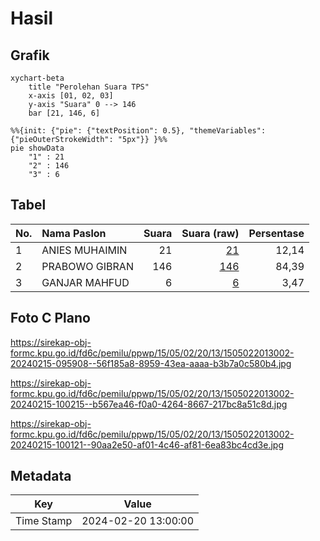 # Hasil

## Grafik

```mermaid
xychart-beta
    title "Perolehan Suara TPS"
    x-axis [01, 02, 03]
    y-axis "Suara" 0 --> 146
    bar [21, 146, 6]
```

```mermaid
%%{init: {"pie": {"textPosition": 0.5}, "themeVariables": {"pieOuterStrokeWidth": "5px"}} }%%
pie showData
    "1" : 21
    "2" : 146
    "3" : 6
```

## Tabel

| No. | Nama Paslon    | Suara | Suara (raw) | Persentase |
|:--- |:-------------- | -----:| -----------:| ----------:|
| 1   | ANIES MUHAIMIN | 21    | [21][p-1]   | 12,14      |
| 2   | PRABOWO GIBRAN | 146   | [146][p-2]  | 84,39      |
| 3   | GANJAR MAHFUD  | 6     | [6][p-3]    | 3,47       |


[p-1]: https://github.com/gigit-pemilu/pemilu-2024-15-jambi/blob/main/pilpres/hitung-suara/sub/15-jambi/sub/05--muaro-jambi/sub/02-sekernan/sub/2013-bukit-baling/sub/002-tps/sub/paslon-1.txt
[p-2]: https://github.com/gigit-pemilu/pemilu-2024-15-jambi/blob/main/pilpres/hitung-suara/sub/15-jambi/sub/05--muaro-jambi/sub/02-sekernan/sub/2013-bukit-baling/sub/002-tps/sub/paslon-2.txt
[p-3]: https://github.com/gigit-pemilu/pemilu-2024-15-jambi/blob/main/pilpres/hitung-suara/sub/15-jambi/sub/05--muaro-jambi/sub/02-sekernan/sub/2013-bukit-baling/sub/002-tps/sub/paslon-3.txt

## Foto C Plano

https://sirekap-obj-formc.kpu.go.id/fd6c/pemilu/ppwp/15/05/02/20/13/1505022013002-20240215-095908--56f185a8-8959-43ea-aaaa-b3b7a0c580b4.jpg

https://sirekap-obj-formc.kpu.go.id/fd6c/pemilu/ppwp/15/05/02/20/13/1505022013002-20240215-100215--b567ea46-f0a0-4264-8667-217bc8a51c8d.jpg

https://sirekap-obj-formc.kpu.go.id/fd6c/pemilu/ppwp/15/05/02/20/13/1505022013002-20240215-100121--90aa2e50-af01-4c46-af81-6ea83bc4cd3e.jpg


## Metadata

| Key        | Value               |
| ---------- | ------------------- |
| Time Stamp | 2024-02-20 13:00:00 |




